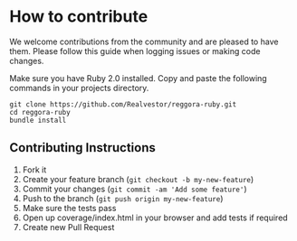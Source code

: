 # How to contribute

We welcome contributions from the community and are pleased to have them. Please follow this guide when logging issues or making code changes.

Make sure you have Ruby 2.0 installed. Copy and paste the following commands in your projects directory.

    git clone https://github.com/Realvestor/reggora-ruby.git
    cd reggora-ruby
    bundle install

## Contributing Instructions

1. Fork it
2. Create your feature branch (`git checkout -b my-new-feature`)
3. Commit your changes (`git commit -am 'Add some feature'`)
4. Push to the branch (`git push origin my-new-feature`)
5. Make sure the tests pass
6. Open up coverage/index.html in your browser and add tests if required
7. Create new Pull Request
